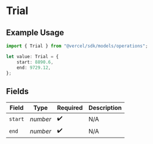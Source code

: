 # Trial

## Example Usage

```typescript
import { Trial } from "@vercel/sdk/models/operations";

let value: Trial = {
    start: 8890.6,
    end: 9729.12,
};
```

## Fields

| Field              | Type               | Required           | Description        |
| ------------------ | ------------------ | ------------------ | ------------------ |
| `start`            | *number*           | :heavy_check_mark: | N/A                |
| `end`              | *number*           | :heavy_check_mark: | N/A                |